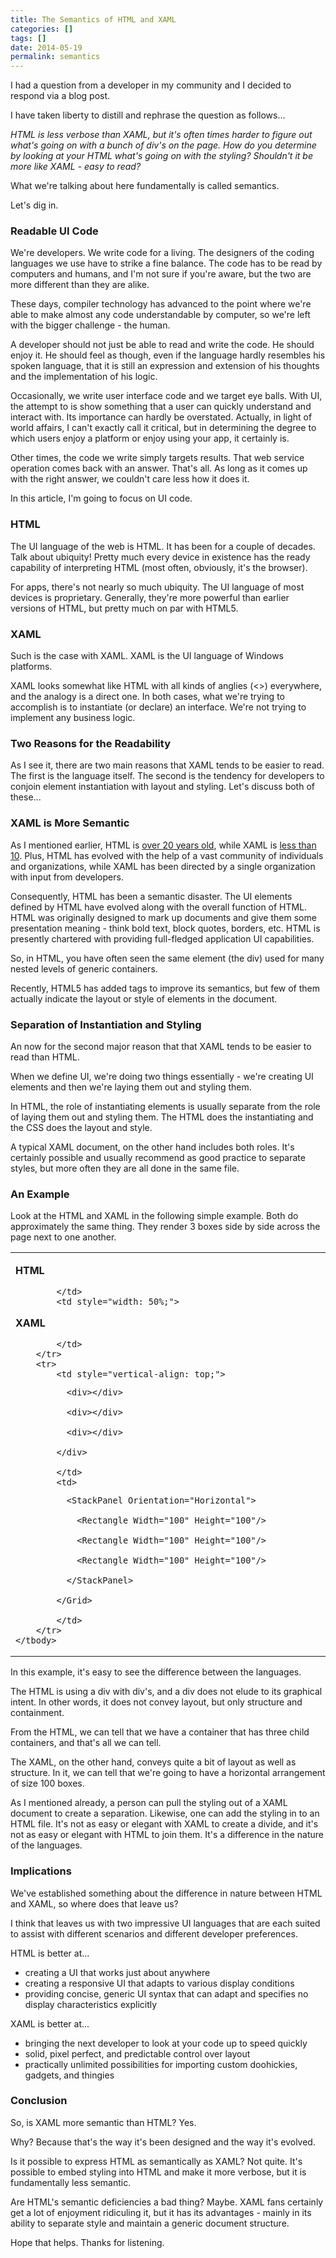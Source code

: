 ```yaml
---
title: The Semantics of HTML and XAML
categories: []
tags: []
date: 2014-05-19
permalink: semantics
---
```


I had a question from a developer in my community and I decided to respond via a blog post.

I have taken liberty to distill and rephrase the question as follows...
<!-- xmore -->

_HTML is less verbose than XAML, but it&#39;s often times harder to figure out what&#39;s going on with a bunch of div&#39;s on the page. How do you determine by looking at your HTML what&#39;s going on with the styling? Shouldn&#39;t it be more like XAML - easy to read?_

What we&#39;re talking about here fundamentally is called semantics.

Let&#39;s dig in.

### Readable UI Code

We&#39;re developers. We write code for a living. The designers of the coding languages we use have to strike a fine balance. The code has to be read by computers and humans, and I&#39;m not sure if you&#39;re aware, but the two are more different than they are alike.

These days, compiler technology has advanced to the point where we&#39;re able to make almost any code understandable by computer, so we&#39;re left with the bigger challenge - the human.

A developer should not just be able to read and write the code. He should enjoy it. He should feel as though, even if the language hardly resembles his spoken language, that it is still an expression and extension of his thoughts and the implementation of his logic.

Occasionally, we write user interface code and we target eye balls. With UI, the attempt to is show something that a user can quickly understand and interact with. Its importance can hardly be overstated. Actually, in light of world affairs, I can&#39;t exactly call it critical, but in determining the degree to which users enjoy a platform or enjoy using your app, it certainly is.

Other times, the code we write simply targets results. That web service operation comes back with an answer. That&#39;s all. As long as it comes up with the right answer, we couldn&#39;t care less how it does it.

In this article, I&#39;m going to focus on UI code.

### HTML

The UI language of the web is HTML. It has been for a couple of decades. Talk about ubiquity! Pretty much every device in existence has the ready capability of interpreting HTML (most often, obviously, it&#39;s the browser).

For apps, there&#39;s not nearly so much ubiquity. The UI language of most devices is proprietary. Generally, they&#39;re more powerful than earlier versions of HTML, but pretty much on par with HTML5.

### XAML

Such is the case with XAML. XAML is the UI language of Windows platforms.

XAML looks somewhat like HTML with all kinds of anglies (<>) everywhere, and the analogy is a direct one. In both cases, what we&#39;re trying to accomplish is to instantiate (or declare) an interface. We&#39;re not trying to implement any business logic.

### Two Reasons for the Readability

As I see it, there are two main reasons that XAML tends to be easier to read. The first is the language itself. The second is the tendency for developers to conjoin element instantiation with layout and styling. Let&#39;s discuss both of these...

### XAML is More Semantic

As I mentioned earlier, HTML is [over 20 years old](http://en.wikipedia.org/wiki/HTML), while XAML is [less than 10](http://en.wikipedia.org/wiki/Windows_Presentation_Foundation). Plus, HTML has evolved with the help of a vast community of individuals and organizations, while XAML has been directed by a single organization with input from developers.

Consequently, HTML has been a semantic disaster. The UI elements defined by HTML have evolved along with the overall function of HTML. HTML was originally designed to mark up documents and give them some presentation meaning - think bold text, block quotes, borders, etc. HTML is presently chartered with providing full-fledged application UI capabilities.

So, in HTML, you have often seen the same element (the div) used for many nested levels of generic containers.

Recently, HTML5 has added tags to improve its semantics, but few of them actually indicate the layout or style of elements in the document.

### Separation of Instantiation and Styling

An now for the second major reason that that XAML tends to be easier to read than HTML.

When we define UI, we&#39;re doing two things essentially - we&#39;re creating UI elements and then we&#39;re laying them out and styling them.

In HTML, the role of instantiating elements is usually separate from the role of laying them out and styling them. The HTML does the instantiating and the CSS does the layout and style.

A typical XAML document, on the other hand includes both roles. It&#39;s certainly possible and usually recommend as good practice to separate styles, but more often they are all done in the same file.

### An Example

Look at the HTML and XAML in the following simple example. Both do approximately the same thing. They render 3 boxes side by side across the page next to one another. 

<div>
<table border="0" cellpadding="0" cellspacing="0">
	<tbody>
		<tr>
			<td style="width: 50%;">

**HTML**

			</td>
			<td style="width: 50%;">

**XAML**

			</td>
		</tr>
		<tr>
			<td style="vertical-align: top;">

<div>

			  <div></div>

			  <div></div>

			  <div></div>

			</div>

			</td>
			<td>

<Grid>

			  <StackPanel Orientation="Horizontal">

			    <Rectangle Width="100" Height="100"/>

			    <Rectangle Width="100" Height="100"/>

			    <Rectangle Width="100" Height="100"/>

			  </StackPanel>

			</Grid>

			</td>
		</tr>
	</tbody>
</table>
</div>

In this example, it&#39;s easy to see the difference between the languages.

The HTML is using a div with div&#39;s, and a div does not elude to its graphical intent. In other words, it does not convey layout, but only structure and containment.

From the HTML, we can tell that we have a container that has three child containers, and that&#39;s all we can tell.

The XAML, on the other hand, conveys quite a bit of layout as well as structure. In it, we can tell that we&#39;re going to have a horizontal arrangement of size 100 boxes.

As I mentioned already, a person can pull the styling out of a XAML document to create a separation. Likewise, one can add the styling in to an HTML file. It&#39;s not as easy or elegant with XAML to create a divide, and it&#39;s not as easy or elegant with HTML to join them. It&#39;s a difference in the nature of the languages.

### Implications

We&#39;ve established something about the difference in nature between HTML and XAML, so where does that leave us?

I think that leaves us with two impressive UI languages that are each suited to assist with different scenarios and different developer preferences.

HTML is better at...

*   creating a UI that works just about anywhere
*   creating a responsive UI that adapts to various display conditions
*   providing concise, generic UI syntax that can adapt and specifies no display characteristics explicitly

XAML is better at...

*   bringing the next developer to look at your code up to speed quickly
*   solid, pixel perfect, and predictable control over layout
*   practically unlimited possibilities for importing custom doohickies, gadgets, and thingies

### Conclusion

So, is XAML more semantic than HTML? Yes.

Why? Because that&#39;s the way it&#39;s been designed and the way it&#39;s evolved.

Is it possible to express HTML as semantically as XAML? Not quite. It&#39;s possible to embed styling into HTML and make it more verbose, but it is fundamentally less semantic.

Are HTML&#39;s semantic deficiencies a bad thing? Maybe. XAML fans certainly get a lot of enjoyment ridiculing it, but it has its advantages - mainly in its ability to separate style and maintain a generic document structure.

Hope that helps. Thanks for listening.